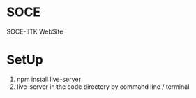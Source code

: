 # SOCE
SOCE-IITK WebSite
# SetUp
1. npm install live-server
2. live-server in the code directory by command line / terminal

